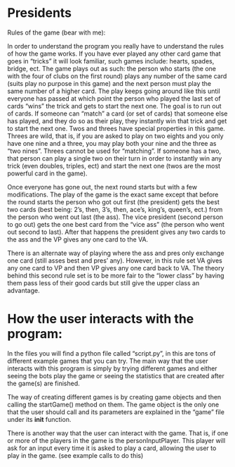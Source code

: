 # Presidents

Rules of the game (bear with me):

  In order to understand the program you really have to understand the rules of how the game works. If you have ever played any other card game that goes in “tricks” it will look familiar, such games include: hearts, spades, bridge, ect. The game plays out as such: the person who starts (the one with the four of clubs on the first round) plays any number of the same card (suits play no purpose in this game) and the next person must play the same number of a higher card. The play keeps going around like this until everyone has passed at which point the person who played the last set of cards “wins” the trick and gets to start the next one. The goal is to run out of cards. If someone can “match” a card (or set of cards) that someone else has played, and they do so as their play, they instantly win that trick and get to start the next one. Twos and threes have special properties in this game. Threes are wild, that is, if you are asked to play on two eights and you only have one nine and a three, you may play both your nine and the three as “two nines”. Threes cannot be used for “matching”. If someone has a two, that person can play a single two on their turn in order to instantly win any trick (even doubles, triples, ect) and start the next one (twos are the most powerful card in the game).
	
  Once everyone has gone out, the next round starts but with a few modifications. The play of the game is the exact same except that before the round starts the person who got out first (the president) gets the best two cards (best being: 2’s, then, 3’s, then, ace’s, king’s, queen’s, ect.) from the person who went out last (the ass). The vice president (second person to go out) gets the one best card from the “vice ass” (the person who went out second to last). After that happens the president gives any two cards to the ass and the VP gives any one card to the VA.
	
  There is an alternate way of playing where the ass and pres only exchange one card (still asses best and pres’ any). However, in this rule set VA gives any one card to VP and then VP gives any one card back to VA. The theory behind this second rule set is to be more fair to the “lower class” by having them pass less of their good cards but still give the upper class an advantage.

# How the user interacts with the program:

  In the files you will find a python file called “script.py”, in this are tons of different example games that you can try. The main way that the user interacts with this program is simply by trying different games and either seeing the bots play the game or seeing the statistics that are created after the game(s) are finished.
  
  The way of creating different games is by creating game objects and then calling the startGame() method on them. The game object is the only one that the user should call and its parameters are explained in the “game” file under its __init__ function.
	
  There is another way that the user can interact with the game. That is, if one or more of the players in the game is the personInputPlayer. This player will ask for an input every time it is asked to play a card, allowing the user to play in the game. (see example calls to do this)

